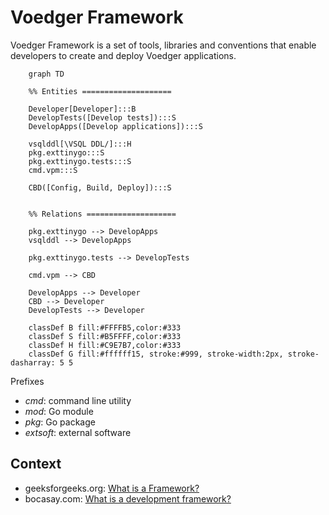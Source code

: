 # Voedger Framework

Voedger Framework is a set of tools, libraries and conventions that enable developers to create and deploy Voedger applications.

```mermaid
    graph TD

    %% Entities ====================

    Developer[Developer]:::B
    DevelopTests([Develop tests]):::S
    DevelopApps([Develop applications]):::S

    vsqlddl[\VSQL DDL/]:::H  
    pkg.exttinygo:::S
    pkg.exttinygo.tests:::S
    cmd.vpm:::S

    CBD([Config, Build, Deploy]):::S


    %% Relations ====================

    pkg.exttinygo --> DevelopApps
    vsqlddl --> DevelopApps
    
    pkg.exttinygo.tests --> DevelopTests

    cmd.vpm --> CBD

    DevelopApps --> Developer
    CBD --> Developer
    DevelopTests --> Developer

    classDef B fill:#FFFFB5,color:#333
    classDef S fill:#B5FFFF,color:#333
    classDef H fill:#C9E7B7,color:#333
    classDef G fill:#ffffff15, stroke:#999, stroke-width:2px, stroke-dasharray: 5 5
```

Prefixes
- *cmd*: command line utility
- *mod*: Go module
- *pkg*: Go package
- *extsoft*: external software


## Context

- geeksforgeeks.org: [What is a Framework?](https://www.geeksforgeeks.org/what-is-a-framework/)
- bocasay.com: [What is a development framework?](https://www.bocasay.com/what-is-development-framework)

